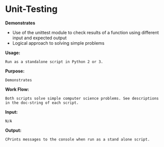 # Unit-Testing

**Demonstrates**
* Use of the unittest module to check results of a function using different input and expected output
* Logical approach to solving simple problems

**Usage:**

    Run as a standalone script in Python 2 or 3.
    
**Purpose:**

    Demonstrates
    
**Work Flow:**

    Both scripts solve simple computer science problems. See descriptions in the doc-string of each script. 
    
 **Input:**
 
    N/A
   
**Output:**

    CPrints messages to the console when run as a stand alone script.
    
